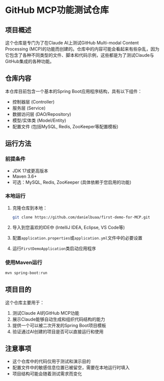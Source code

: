 # GitHub MCP功能测试仓库

## 项目概述

这个仓库是专门为了在Claude AI上测试GitHub Multi-modal Content Processing (MCP)的功能而创建的。仓库中的内容可能会看起来有些杂乱，因为它包含了各种不同类型的文件、脚本和代码示例，这些都是为了测试Claude与GitHub集成的各种功能。

## 仓库内容

本仓库目前包含一个基本的Spring Boot应用程序结构，具有以下组件：

- 控制器层 (Controller)
- 服务层 (Service)
- 数据访问层 (DAO/Repository)
- 模型/实体类 (Model/Entity)
- 配置文件 (包括MySQL, Redis, ZooKeeper等配置模板)

## 运行方法

### 前提条件

- JDK 17或更高版本
- Maven 3.6+
- 可选：MySQL, Redis, ZooKeeper (具体依赖于您启用的功能)

### 本地运行

1. 克隆仓库到本地：
   ```bash
   git clone https://github.com/danielbuaa/first-demo-for-MCP.git
   ```

2. 导入到您喜欢的IDE中 (IntelliJ IDEA, Eclipse, VS Code等)

3. 配置`application.properties`或`application.yml`文件中的必要设置

4. 运行`FirstDemoApplication`类启动应用程序

### 使用Maven运行

```bash
mvn spring-boot:run
```

## 项目目的

这个仓库主要用于：

1. 测试Claude AI的GitHub MCP功能
2. 展示Claude能够自动生成和组织代码结构的能力
3. 提供一个可以被二次开发的Spring Boot项目模板
4. 验证通过AI创建的项目是否可以直接运行和使用

## 注意事项

- 这个仓库中的代码仅用于测试和演示目的
- 配置文件中的敏感信息位置已被留空，需要在本地运行时填入
- 项目结构可能会随着测试需求而变化